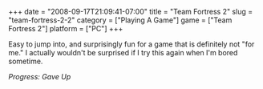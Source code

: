 +++
date = "2008-09-17T21:09:41-07:00"
title = "Team Fortress 2"
slug = "team-fortress-2-2"
category = ["Playing A Game"]
game = ["Team Fortress 2"]
platform = ["PC"]
+++

Easy to jump into, and surprisingly fun for a game that is definitely not "for me."  I actually wouldn't be surprised if I try this again when I'm bored sometime.

<i>Progress: Gave Up</i>